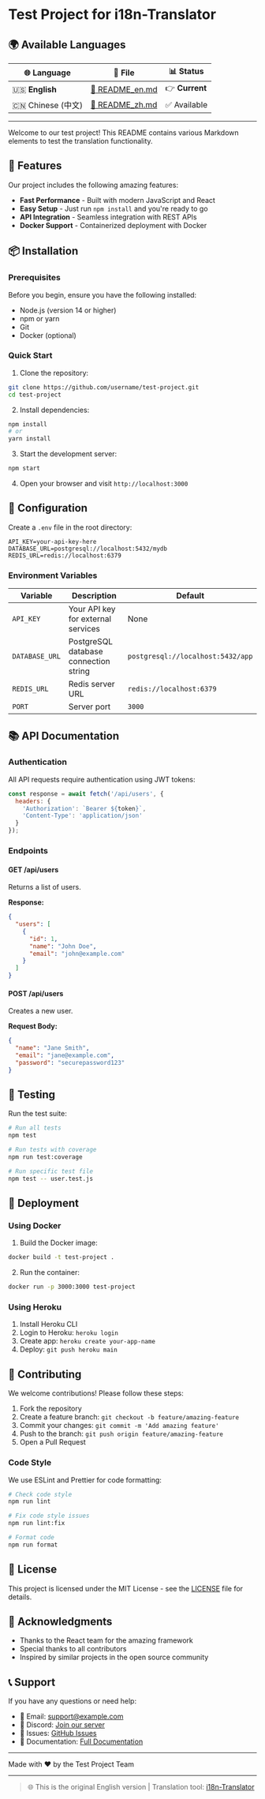 # Test Project for i18n-Translator

## 🌍 Available Languages

| 🌐 Language | 📄 File | 📊 Status |
|-------------|---------|-----------|
| 🇺🇸 **English** | [📖 README_en.md](./README_en.md) | 👉 **Current** |
| 🇨🇳 Chinese (中文) | [📖 README_zh.md](./README_zh.md) | ✅ Available |

---
Welcome to our test project! This README contains various Markdown elements to test the translation functionality.

## 🚀 Features

Our project includes the following amazing features:

- **Fast Performance** - Built with modern JavaScript and React
- **Easy Setup** - Just run `npm install` and you're ready to go
- **API Integration** - Seamless integration with REST APIs
- **Docker Support** - Containerized deployment with Docker

## 📦 Installation

### Prerequisites

Before you begin, ensure you have the following installed:

- Node.js (version 14 or higher)
- npm or yarn
- Git
- Docker (optional)

### Quick Start

1. Clone the repository:
```bash
git clone https://github.com/username/test-project.git
cd test-project
```

2. Install dependencies:
```bash
npm install
# or
yarn install
```

3. Start the development server:
```bash
npm start
```

4. Open your browser and visit `http://localhost:3000`

## 🔧 Configuration

Create a `.env` file in the root directory:

```env
API_KEY=your-api-key-here
DATABASE_URL=postgresql://localhost:5432/mydb
REDIS_URL=redis://localhost:6379
```

### Environment Variables

| Variable | Description | Default |
|----------|-------------|---------|
| `API_KEY` | Your API key for external services | None |
| `DATABASE_URL` | PostgreSQL database connection string | `postgresql://localhost:5432/app` |
| `REDIS_URL` | Redis server URL | `redis://localhost:6379` |
| `PORT` | Server port | `3000` |

## 📚 API Documentation

### Authentication

All API requests require authentication using JWT tokens:

```javascript
const response = await fetch('/api/users', {
  headers: {
    'Authorization': `Bearer ${token}`,
    'Content-Type': 'application/json'
  }
});
```

### Endpoints

#### GET /api/users

Returns a list of users.

**Response:**
```json
{
  "users": [
    {
      "id": 1,
      "name": "John Doe",
      "email": "john@example.com"
    }
  ]
}
```

#### POST /api/users

Creates a new user.

**Request Body:**
```json
{
  "name": "Jane Smith",
  "email": "jane@example.com",
  "password": "securepassword123"
}
```

## 🧪 Testing

Run the test suite:

```bash
# Run all tests
npm test

# Run tests with coverage
npm run test:coverage

# Run specific test file
npm test -- user.test.js
```

## 🚀 Deployment

### Using Docker

1. Build the Docker image:
```bash
docker build -t test-project .
```

2. Run the container:
```bash
docker run -p 3000:3000 test-project
```

### Using Heroku

1. Install Heroku CLI
2. Login to Heroku: `heroku login`
3. Create app: `heroku create your-app-name`
4. Deploy: `git push heroku main`

## 🤝 Contributing

We welcome contributions! Please follow these steps:

1. Fork the repository
2. Create a feature branch: `git checkout -b feature/amazing-feature`
3. Commit your changes: `git commit -m 'Add amazing feature'`
4. Push to the branch: `git push origin feature/amazing-feature`
5. Open a Pull Request

### Code Style

We use ESLint and Prettier for code formatting:

```bash
# Check code style
npm run lint

# Fix code style issues
npm run lint:fix

# Format code
npm run format
```

## 📄 License

This project is licensed under the MIT License - see the [LICENSE](LICENSE) file for details.

## 🙏 Acknowledgments

- Thanks to the React team for the amazing framework
- Special thanks to all contributors
- Inspired by similar projects in the open source community

## 📞 Support

If you have any questions or need help:

- 📧 Email: support@example.com
- 💬 Discord: [Join our server](https://discord.gg/example)
- 🐛 Issues: [GitHub Issues](https://github.com/username/test-project/issues)
- 📖 Documentation: [Full Documentation](https://docs.example.com)

---

Made with ❤️ by the Test Project Team


---
> 🌐 This is the original English version | Translation tool: [i18n-Translator](https://github.com/1038lab/i18n-Translator)

<!-- ORIGINAL ENGLISH VERSION -->
